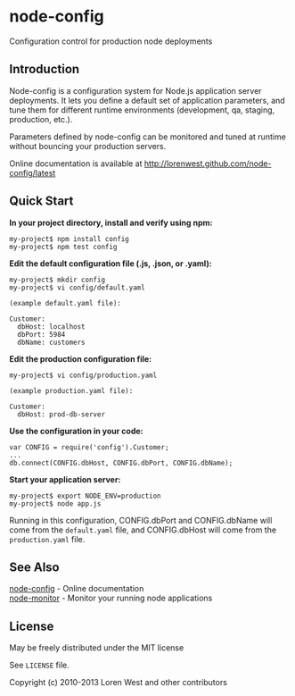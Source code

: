node-config
===========

Configuration control for production node deployments

Introduction
------------

Node-config is a configuration system for Node.js application server 
deployments.  It lets you define a default set of application parameters,
and tune them for different runtime environments (development, qa, 
staging, production, etc.).

Parameters defined by node-config can be monitored and tuned at runtime
without bouncing your production servers.

Online documentation is available at <http://lorenwest.github.com/node-config/latest>

Quick Start
-----------

**In your project directory, install and verify using npm:**

    my-project$ npm install config
    my-project$ npm test config

**Edit the default configuration file (.js, .json, or .yaml):**

    my-project$ mkdir config 
    my-project$ vi config/default.yaml

    (example default.yaml file):

    Customer:
      dbHost: localhost
      dbPort: 5984
      dbName: customers

**Edit the production configuration file:**

    my-project$ vi config/production.yaml

    (example production.yaml file):

    Customer:
      dbHost: prod-db-server

**Use the configuration in your code:**

    var CONFIG = require('config').Customer;
    ...
    db.connect(CONFIG.dbHost, CONFIG.dbPort, CONFIG.dbName);

**Start your application server:**

    my-project$ export NODE_ENV=production
    my-project$ node app.js
    
Running in this configuration, CONFIG.dbPort and CONFIG.dbName 
will come from the `default.yaml` file, and CONFIG.dbHost will
come from the `production.yaml` file.


See Also
--------

[node-config] - Online documentation<br>
[node-monitor] - Monitor your running node applications

License
-------
 
May be freely distributed under the MIT license
 
See `LICENSE` file.
 
Copyright (c) 2010-2013 Loren West and other contributors

  [node-config]: http://lorenwest.github.com/node-config/latest
  [node-monitor]: http://lorenwest.github.com/node-monitor/latest
